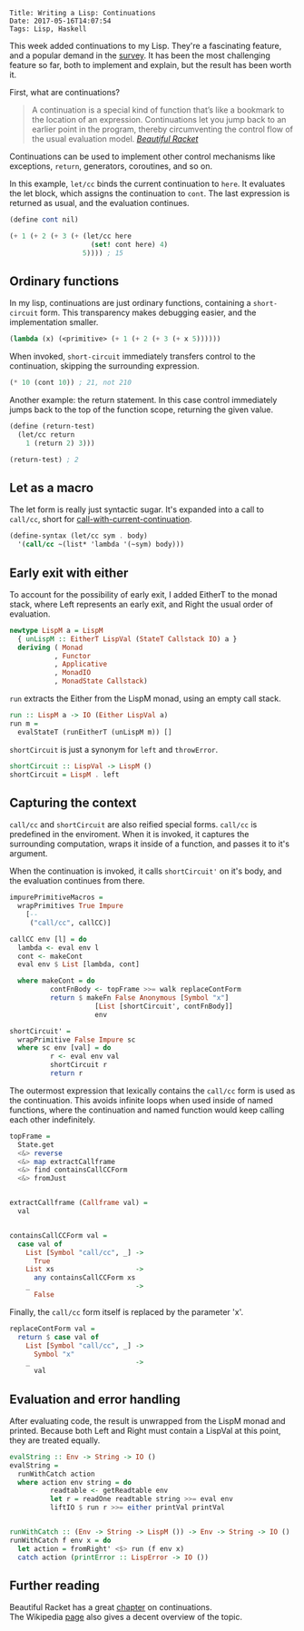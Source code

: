     Title: Writing a Lisp: Continuations
    Date: 2017-05-16T14:07:54
    Tags: Lisp, Haskell

This week added continuations to my Lisp.
They're a fascinating feature, and a popular demand in the [survey](http://reinvanderwoerd.nl/blog/2017/04/24/writing-a-lisp-help-me-decide-what-to-tackle-next/). 
It has been the most challenging feature so far, both to implement and explain, but the result has been worth it.

<!-- more -->

First, what are continuations?

> A con­tin­u­a­tion is a spe­cial kind of func­tion that’s like a book­mark to the loca­tion of an expres­sion. Con­tin­u­a­tions let you jump back to an ear­lier point in the pro­gram, thereby cir­cum­vent­ing the con­trol flow of the usual eval­u­a­tion model. <cite>[Beautiful Racket](http://beautifulracket.com/explainer/continuations.html)</cite>

Continuations can be used to implement other control mechanisms like exceptions, `return`, generators, coroutines, and so on.

In this example, `let/cc` binds the current continuation to `here`.
It evaluates the let block, which assigns the continuation to `cont`.
The last expression is returned as usual, and the evaluation continues.

```scheme
(define cont nil)

(+ 1 (+ 2 (+ 3 (+ (let/cc here
                    (set! cont here) 4) 
                  5)))) ; 15
```

## Ordinary functions
In my lisp, continuations are just ordinary functions, containing a `short-circuit` form.
This transparency makes debugging easier, and the implementation smaller.

```scheme
(lambda (x) (<primitive> (+ 1 (+ 2 (+ 3 (+ x 5))))))
```

When invoked, `short-circuit` immediately transfers control to the continuation, skipping the surrounding expression.

```scheme
(* 10 (cont 10)) ; 21, not 210
```


Another example: the return statement.
In this case control immediately jumps back to the top of the function scope, returning the given value.

```scheme
(define (return-test)
  (let/cc return
    1 (return 2) 3))) 

(return-test) ; 2
```


## Let as a macro

The let form is really just syntactic sugar.
It's expanded into a call to `call/cc`, short for [call-with-current-continuation](https://en.wikipedia.org/wiki/Call-with-current-continuation).

```scheme
(define-syntax (let/cc sym . body)
  '(call/cc ~(list* 'lambda '(~sym) body)))
```


## Early exit with either

To account for the possibility of early exit, I added EitherT to the monad stack, where
Left represents an early exit, and Right the usual order of evaluation.

```haskell
newtype LispM a = LispM 
  { unLispM :: EitherT LispVal (StateT Callstack IO) a }
  deriving ( Monad
           , Functor
           , Applicative
           , MonadIO
           , MonadState Callstack)

```

`run` extracts the Either from the LispM monad, using an empty call stack.

```haskell
run :: LispM a -> IO (Either LispVal a)
run m =
  evalStateT (runEitherT (unLispM m)) []
```

`shortCircuit` is just a synonym for `left` and `throwError`.

```haskell
shortCircuit :: LispVal -> LispM ()
shortCircuit = LispM . left
```

## Capturing the context

`call/cc` and `shortCircuit` are also reified special forms.
`call/cc` is predefined in the enviroment.
When it is invoked, it captures the surrounding computation, wraps it inside of a function, 
and passes it to it's argument.

When the continuation is invoked, it calls `shortCircuit'` on it's body, and the evaluation continues from there.

```haskell
impurePrimitiveMacros =
  wrapPrimitives True Impure
    [--
     ("call/cc", callCC)]

callCC env [l] = do
  lambda <- eval env l
  cont <- makeCont
  eval env $ List [lambda, cont]

  where makeCont = do
          contFnBody <- topFrame >>= walk replaceContForm
          return $ makeFn False Anonymous [Symbol "x"]
                     [List [shortCircuit', contFnBody]]
                     env

shortCircuit' = 
  wrapPrimitive False Impure sc
  where sc env [val] = do
          r <- eval env val
          shortCircuit r
          return r

```

The outermost expression that lexically contains the `call/cc` form is used as the continuation.
This avoids infinite loops when used inside of named functions, where the continuation and named function would keep calling each other indefinitely.

```haskell
topFrame =
  State.get
  <&> reverse
  <&> map extractCallframe
  <&> find containsCallCCForm
  <&> fromJust


extractCallframe (Callframe val) =
  val


containsCallCCForm val =
  case val of
    List [Symbol "call/cc", _] ->
      True
    List xs                    ->
      any containsCallCCForm xs
    _                          ->
      False
```

Finally, the `call/cc` form itself is replaced by the parameter 'x'.

```haskell
replaceContForm val =
  return $ case val of
    List [Symbol "call/cc", _] ->
      Symbol "x"
    _                          ->
      val
```

## Evaluation and error handling

After evaluating code, the result is unwrapped from the LispM monad and printed.
Because both Left and Right must contain a LispVal at this point, they are treated equally.

```haskell
evalString :: Env -> String -> IO ()
evalString =
  runWithCatch action
  where action env string = do
          readtable <- getReadtable env
          let r = readOne readtable string >>= eval env
          liftIO $ run r >>= either printVal printVal


runWithCatch :: (Env -> String -> LispM ()) -> Env -> String -> IO ()
runWithCatch f env x = do
  let action = fromRight' <$> run (f env x)
  catch action (printError :: LispError -> IO ())
```

## Further reading
Beautiful Racket has a great [chapter](http://beautifulracket.com/explainer/continuations.html) on continuations. <br/>
The Wikipedia [page](https://en.wikipedia.org/wiki/Continuation) also gives a decent overview of the topic.